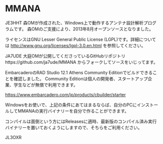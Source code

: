 MMANA
=====

JE3HHT 森OMが作成された、Windows上で動作するアンテナ設計解析プログラムです。
森OMのご支援により、2013年8月オープンソースとなりました。

ライセンスはGNU Lesser General Public License (LGPL)です。詳細については
http://www.gnu.org/licenses/lgpl-3.0.en.html
を参照してください。

JA7UDE 大庭OMが公開してくださっているGitHubリポジトリhttps://github.com/ja7ude/MMANA
からフォークしてソースをいじってます。

EmbarcaderoのRAD Studio 12.1 Athens Community Editionでビルドできることを確認しました。
Community Editionは個人の開発者、スタートアップ企業、学生などが無償で利用できます。

https://www.embarcadero.com/jp/products/cbuilder/starter

Windowsをお使いで、上記の条件にあてはまるならば、自分のPCにインストールしてMMANAの実行バイナリーを自分で作ることができます。

コンパイルは面倒という方にはReleasesに適時、最新版のコンパイル済み実行バイナリーを置いておくようにしますので、そちらをご利用ください。

JL3OXR

